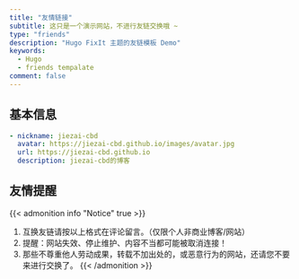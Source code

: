 ```yaml
---
title: "友情链接"
subtitle: 这只是一个演示网站，不进行友链交换哦 ~
type: "friends"
description: "Hugo FixIt 主题的友链模板 Demo"
keywords: 
  - Hugo
  - friends tempalate
comment: false
---
```


## 基本信息

```yaml
- nickname: jiezai-cbd
  avatar: https://jiezai-cbd.github.io/images/avatar.jpg
  url: https://jiezai-cbd.github.io
  description: jiezai-cbd的博客
```

## 友情提醒

{{< admonition info "Notice" true >}}
1. 互换友链请按以上格式在评论留言。（仅限个人非商业博客/网站）
2. 提醒：网站失效、停止维护、内容不当都可能被取消连接！
3. 那些不尊重他人劳动成果，转载不加出处的，或恶意行为的网站，还请您不要来进行交换了。
{{< /admonition >}}
